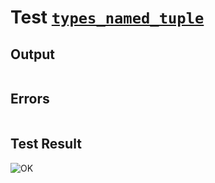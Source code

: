 # Test [`types_named_tuple`](../doc/types/named_tuple.md#L9)

## Output

```,plain
```

## Errors

```,plain
```

## Test Result

![OK](../doc/types/.test/types_named_tuple.png)
